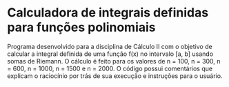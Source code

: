 # Calculadora de integrais definidas para funções polinomiais
Programa desenvolvido para a disciplina de Cálculo II com o objetivo de calcular a integral definida de uma função f(x) no intervalo [a, b] usando somas de Riemann. O cálculo é feito para os valores de n = 100, n = 300, n = 600, n = 1000, n = 1500 e n = 2000. O código possui comentários que explicam o raciocínio por trás de sua execução e instruções para o usuário.

